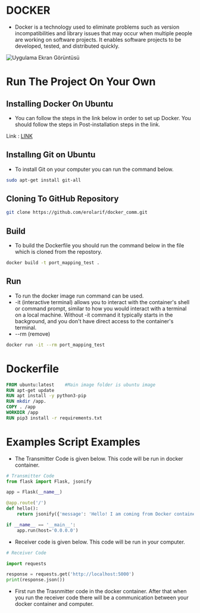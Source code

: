 
# DOCKER
- Docker is a technology used to eliminate problems such as version incompatibilities and library issues that may occur when multiple people are working on software projects. It enables software projects to be developed, tested, and distributed quickly.

![Uygulama Ekran Görüntüsü](https://developers.redhat.com/sites/default/files/styles/article_feature/public/blog/2014/05/homepage-docker-logo.png?itok=zx0e-vcP)


# Run The Project On Your Own

## Installing Docker On Ubuntu
- You can follow the steps in the link below in order to set up Docker. You should follow the steps in Post-installation steps in the link.

Link : [LINK](https://docs.docker.com/engine/install/ubuntu/)

## Installıng Git on Ubuntu
- To install Git on your computer you can run the command below.

```bash
sudo apt-get install git-all
```


## Cloning To GitHub Repository
```bash
git clone https://github.com/erolarif/docker_comm.git
```
## Build 
- To build the Dockerfile you should run the command below in the file which is cloned from the repostory.
```bash 
docker build -t port_mapping_test . 
```
## Run
- To run the docker image run command can be used.
- -it (interactive terminal) allows you to interact with the container's shell or command prompt, similar to how you would interact with a terminal on a local machine. Without -it command it typically starts in the background, and you don't have direct access to the container's terminal.
- --rm (remove) 

```bash
docker run -it --rm port_mapping_test
```

# Dockerfile

```Dockerfile
FROM ubuntu:latest    #Main image folder is ubuntu image
RUN apt-get update
RUN apt install -y python3-pip
RUN mkdir /app.
COPY . /app
WORKDIR /app
RUN pip3 install -r requirements.txt
````



# Examples Script Examples

- The Transmitter Code is given below. This code will be run in docker container. 

```python
# Transmitter Code
from flask import Flask, jsonify

app = Flask(__name__)

@app.route('/')
def hello():
    return jsonify({'message': 'Hello! I am coming from Docker container.'})

if __name__ == '__main__':
    app.run(host='0.0.0.0')
```


- Receiver code is given below. This code will be run in your computer.

```python
# Receiver Code

import requests

response = requests.get('http://localhost:5000')
print(response.json())
```

- First run the Trasnmitter code in the docker container. After that when you run the receiver code there will be a communication between your docker container and computer.

